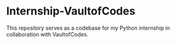 # Internship-VaultofCodes
This repository serves as a codebase for my Python internship in collaboration with VaultofCodes.

